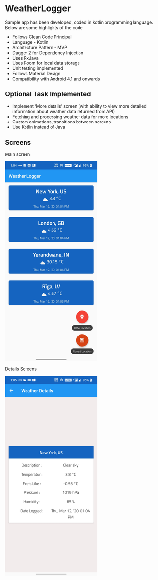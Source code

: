 # WeatherLogger

Sample app has been developed, coded in kotlin programming language. Below are some highlights of the code

  - Follows Clean Code Principal
  - Language - Kotlin
  - Architecture Pattern - MVP
  - Dagger 2 for Dependency Injection
  - Uses RxJava
  - Uses Room for local data storage
  - Unit testing implemented
  - Follows Material Design 
  - Compatibility with Android 4.1 and onwards


## Optional Task Implemented

  - Implement ‘More details’ screen (with ability to view more detailed information about weather data returned from API)
  - Fetching and processing weather data for more locations
  - Custom animations, transitions between screens
  - Use Kotlin instead of Java
  

## Screens

Main screen 

![alt text](https://raw.githubusercontent.com/AkashBang/WeatherLogger/master/screens/MainActivity.png)

Details Screens

![alt text](https://raw.githubusercontent.com/AkashBang/WeatherLogger/master/screens/DetailsActivity.png)
